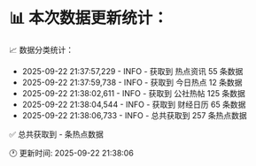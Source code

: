 📊 本次数据更新统计：
==========================

📈 数据分类统计：
- 2025-09-22 21:37:57,229 - INFO - 获取到 热点资讯 55 条数据
- 2025-09-22 21:37:59,738 - INFO - 获取到 今日热点 12 条数据
- 2025-09-22 21:38:02,611 - INFO - 获取到 公社热帖 125 条数据
- 2025-09-22 21:38:04,544 - INFO - 获取到 财经日历 65 条数据
- 2025-09-22 21:38:06,733 - INFO - 总共获取到 257 条热点数据

✅ 总共获取到 - 条热点数据

🕐 更新时间: 2025-09-22 21:38:06
